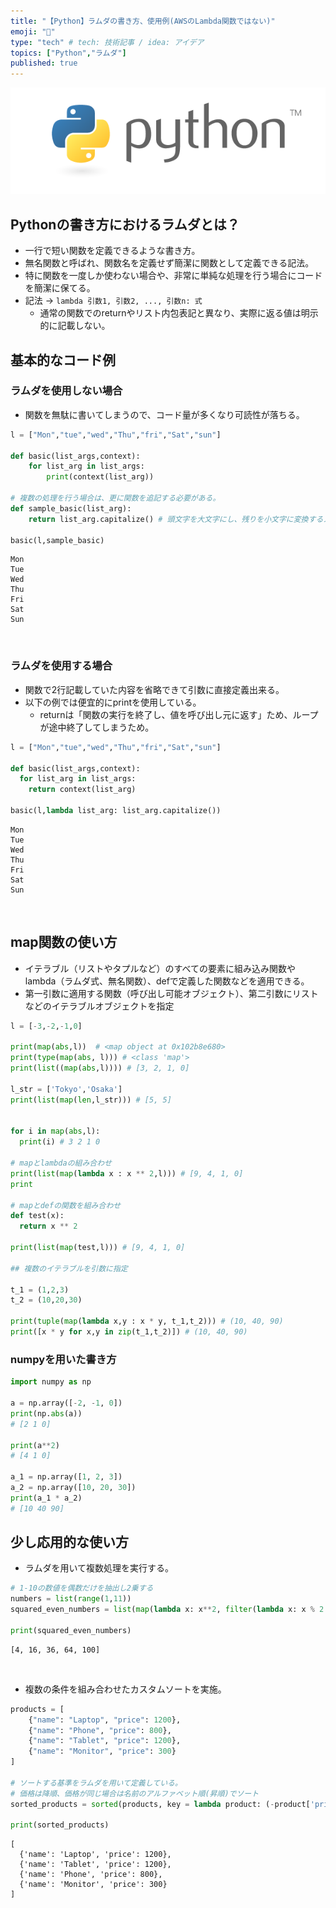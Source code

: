 ```yaml
---
title: "【Python】ラムダの書き方、使用例(AWSのLambda関数ではない)"
emoji: "🙌"
type: "tech" # tech: 技術記事 / idea: アイデア
topics: ["Python","ラムダ"]
published: true
---
```

![](/images/py_logo/python-logo-master-v3-TM.png)

## Pythonの書き方におけるラムダとは？
- 一行で短い関数を定義できるような書き方。
- 無名関数と呼ばれ、関数名を定義せず簡潔に関数として定義できる記法。
- 特に関数を一度しか使わない場合や、非常に単純な処理を行う場合にコードを簡潔に保てる。
- 記法 -> `lambda 引数1, 引数2, ..., 引数n: 式`
  - 通常の関数でのreturnやリスト内包表記と異なり、実際に返る値は明示的に記載しない。

## 基本的なコード例

### ラムダを使用しない場合
- 関数を無駄に書いてしまうので、コード量が多くなり可読性が落ちる。
```py
l = ["Mon","tue","wed","Thu","fri","Sat","sun"]

def basic(list_args,context):
    for list_arg in list_args:
        print(context(list_arg))

# 複数の処理を行う場合は、更に関数を追記する必要がある。
def sample_basic(list_arg):
    return list_arg.capitalize() # 頭文字を大文字にし、残りを小文字に変換するメソッド

basic(l,sample_basic)
```

```shell:result
Mon
Tue
Wed
Thu
Fri
Sat
Sun
```

&nbsp;
### ラムダを使用する場合
- 関数で2行記載していた内容を省略できて引数に直接定義出来る。
- 以下の例では便宜的にprintを使用している。
  - returnは「関数の実行を終了し、値を呼び出し元に返す」ため、ループが途中終了してしまうため。
```py
l = ["Mon","tue","wed","Thu","fri","Sat","sun"]

def basic(list_args,context):
  for list_arg in list_args:
    return context(list_arg)

basic(l,lambda list_arg: list_arg.capitalize())

```

```shell:result
Mon
Tue
Wed
Thu
Fri
Sat
Sun
```
&nbsp;

## map関数の使い方
- イテラブル（リストやタプルなど）のすべての要素に組み込み関数やlambda（ラムダ式、無名関数）、defで定義した関数などを適用できる。
- 第一引数に適用する関数（呼び出し可能オブジェクト）、第二引数にリストなどのイテラブルオブジェクトを指定
```py
l = [-3,-2,-1,0]

print(map(abs,l))  # <map object at 0x102b8e680>
print(type(map(abs, l))) # <class 'map'>
print(list((map(abs,l)))) # [3, 2, 1, 0]

l_str = ['Tokyo','Osaka']
print(list(map(len,l_str))) # [5, 5]


for i in map(abs,l):
  print(i) # 3 2 1 0

# mapとlambdaの組み合わせ
print(list(map(lambda x : x ** 2,l))) # [9, 4, 1, 0]
print

# mapとdefの関数を組み合わせ
def test(x):
  return x ** 2

print(list(map(test,l))) # [9, 4, 1, 0]

## 複数のイテラブルを引数に指定

t_1 = (1,2,3)
t_2 = (10,20,30)

print(tuple(map(lambda x,y : x * y, t_1,t_2))) # (10, 40, 90)
print([x * y for x,y in zip(t_1,t_2)]) # (10, 40, 90)
```

### numpyを用いた書き方
```py
import numpy as np

a = np.array([-2, -1, 0])
print(np.abs(a))
# [2 1 0]

print(a**2)
# [4 1 0]

a_1 = np.array([1, 2, 3])
a_2 = np.array([10, 20, 30])
print(a_1 * a_2)
# [10 40 90]
```

## 少し応用的な使い方
- ラムダを用いて複数処理を実行する。
```py
# 1-10の数値を偶数だけを抽出し2乗する
numbers = list(range(1,11))
squared_even_numbers = list(map(lambda x: x**2, filter(lambda x: x % 2 == 0, numbers)))

print(squared_even_numbers)

```

```shell:result
[4, 16, 36, 64, 100]
```

&nbsp;
- 複数の条件を組み合わせたカスタムソートを実施。
```py
products = [
    {"name": "Laptop", "price": 1200},
    {"name": "Phone", "price": 800},
    {"name": "Tablet", "price": 1200},
    {"name": "Monitor", "price": 300}
]

# ソートする基準をラムダを用いて定義している。
# 価格は降順、価格が同じ場合は名前のアルファベット順(昇順)でソート
sorted_products = sorted(products, key = lambda product: (-product['price'], product['name']))

print(sorted_products)
```

```shell:result
[
  {'name': 'Laptop', 'price': 1200}, 
  {'name': 'Tablet', 'price': 1200}, 
  {'name': 'Phone', 'price': 800}, 
  {'name': 'Monitor', 'price': 300}
]
```

